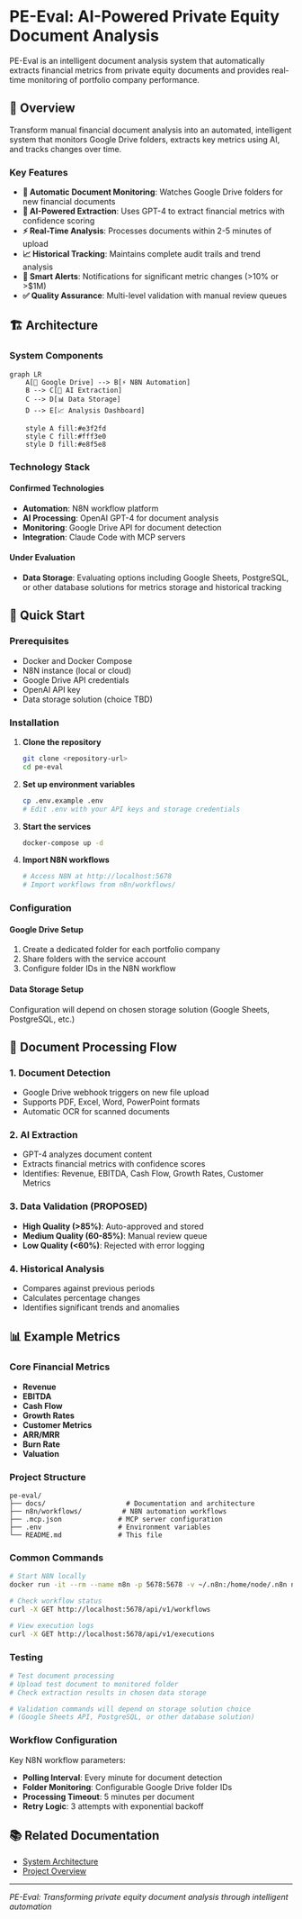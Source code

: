 # PE-Eval: AI-Powered Private Equity Document Analysis

PE-Eval is an intelligent document analysis system that automatically extracts financial metrics from private equity documents and provides real-time monitoring of portfolio company performance.

## 🎯 Overview

Transform manual financial document analysis into an automated, intelligent system that monitors Google Drive folders, extracts key metrics using AI, and tracks changes over time.

### Key Features

- **📁 Automatic Document Monitoring**: Watches Google Drive folders for new financial documents
- **🧠 AI-Powered Extraction**: Uses GPT-4 to extract financial metrics with confidence scoring
- **⚡ Real-Time Analysis**: Processes documents within 2-5 minutes of upload
- **📈 Historical Tracking**: Maintains complete audit trails and trend analysis
- **🔔 Smart Alerts**: Notifications for significant metric changes (>10% or >$1M)
- **✅ Quality Assurance**: Multi-level validation with manual review queues

## 🏗️ Architecture

### System Components

```mermaid
graph LR
    A[📁 Google Drive] --> B[⚡ N8N Automation]
    B --> C[🧠 AI Extraction]
    C --> D[📊 Data Storage]
    D --> E[📈 Analysis Dashboard]

    style A fill:#e3f2fd
    style C fill:#fff3e0
    style D fill:#e8f5e8
```

### Technology Stack

#### Confirmed Technologies
- **Automation**: N8N workflow platform
- **AI Processing**: OpenAI GPT-4 for document analysis
- **Monitoring**: Google Drive API for document detection
- **Integration**: Claude Code with MCP servers

#### Under Evaluation
- **Data Storage**: Evaluating options including Google Sheets, PostgreSQL, or other database solutions for metrics storage and historical tracking

## 🚀 Quick Start

### Prerequisites

- Docker and Docker Compose
- N8N instance (local or cloud)
- Google Drive API credentials
- OpenAI API key
- Data storage solution (choice TBD)

### Installation

1. **Clone the repository**
   ```bash
   git clone <repository-url>
   cd pe-eval
   ```

2. **Set up environment variables**
   ```bash
   cp .env.example .env
   # Edit .env with your API keys and storage credentials
   ```

3. **Start the services**
   ```bash
   docker-compose up -d
   ```

4. **Import N8N workflows**
   ```bash
   # Access N8N at http://localhost:5678
   # Import workflows from n8n/workflows/
   ```

### Configuration

#### Google Drive Setup
1. Create a dedicated folder for each portfolio company
2. Share folders with the service account
3. Configure folder IDs in the N8N workflow

#### Data Storage Setup
Configuration will depend on chosen storage solution (Google Sheets, PostgreSQL, etc.)

## 📄 Document Processing Flow

### 1. Document Detection
- Google Drive webhook triggers on new file upload
- Supports PDF, Excel, Word, PowerPoint formats
- Automatic OCR for scanned documents

### 2. AI Extraction
- GPT-4 analyzes document content
- Extracts financial metrics with confidence scores
- Identifies: Revenue, EBITDA, Cash Flow, Growth Rates, Customer Metrics

### 3. Data Validation (PROPOSED)
- **High Quality (>85%)**: Auto-approved and stored
- **Medium Quality (60-85%)**: Manual review queue
- **Low Quality (<60%)**: Rejected with error logging

### 4. Historical Analysis
- Compares against previous periods
- Calculates percentage changes
- Identifies significant trends and anomalies

## 📊 Example Metrics
### Core Financial Metrics
- **Revenue**
- **EBITDA**
- **Cash Flow**
- **Growth Rates**
- **Customer Metrics**
- **ARR/MRR**
- **Burn Rate**
- **Valuation**

### Project Structure

```
pe-eval/
├── docs/                    # Documentation and architecture
├── n8n/workflows/          # N8N automation workflows
├── .mcp.json              # MCP server configuration
├── .env                   # Environment variables
└── README.md              # This file
```

### Common Commands

```bash
# Start N8N locally
docker run -it --rm --name n8n -p 5678:5678 -v ~/.n8n:/home/node/.n8n n8nio/n8n

# Check workflow status
curl -X GET http://localhost:5678/api/v1/workflows

# View execution logs
curl -X GET http://localhost:5678/api/v1/executions
```

### Testing

```bash
# Test document processing
# Upload test document to monitored folder
# Check extraction results in chosen data storage

# Validation commands will depend on storage solution choice
# (Google Sheets API, PostgreSQL, or other database solution)
```

### Workflow Configuration

Key N8N workflow parameters:
- **Polling Interval**: Every minute for document detection
- **Folder Monitoring**: Configurable Google Drive folder IDs
- **Processing Timeout**: 5 minutes per document
- **Retry Logic**: 3 attempts with exponential backoff

## 📚 Related Documentation

- [System Architecture](docs/SYSTEM_ARCHITECTURE.md)
- [Project Overview](docs/PROJECT_OVERVIEW.md)

---

*PE-Eval: Transforming private equity document analysis through intelligent automation*